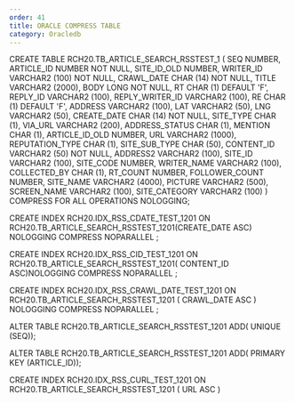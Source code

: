 ```yaml
---
order: 41
title: ORACLE COMPRESS TABLE
category: Oracledb
---
```


CREATE TABLE RCH20.TB_ARTICLE_SEARCH_RSSTEST_1
(
	SEQ               NUMBER,
	ARTICLE_ID        NUMBER NOT NULL,
	SITE_ID_OLD       NUMBER,
	WRITER_ID         VARCHAR2 (100) NOT NULL,
	CRAWL_DATE        CHAR (14) NOT NULL,
	TITLE             VARCHAR2 (2000),
	BODY              LONG NOT NULL,
	RT                CHAR (1) DEFAULT 'F',
	REPLY_ID          VARCHAR2 (100),
	REPLY_WRITER_ID   VARCHAR2 (100),
	RE                CHAR (1) DEFAULT 'F',
	ADDRESS           VARCHAR2 (100),
	LAT               VARCHAR2 (50),
	LNG               VARCHAR2 (50),
	CREATE_DATE       CHAR (14) NOT NULL,
	SITE_TYPE         CHAR (1),
	VIA_URL           VARCHAR2 (200),
	ADDRESS_STATUS    CHAR (1),
	MENTION           CHAR (1),
	ARTICLE_ID_OLD    NUMBER,
	URL               VARCHAR2 (1000),
	REPUTATION_TYPE   CHAR (1),
	SITE_SUB_TYPE     CHAR (50),
	CONTENT_ID        VARCHAR2 (50) NOT NULL,
	ADDRESS2          VARCHAR2 (100),
	SITE_ID           VARCHAR2 (100),
	SITE_CODE         NUMBER,
	WRITER_NAME       VARCHAR2 (100),
	COLLECTED_BY      CHAR (1),
	RT_COUNT          NUMBER,
	FOLLOWER_COUNT    NUMBER,
	SITE_NAME         VARCHAR2 (4000),
	PICTURE           VARCHAR2 (500),
	SCREEN_NAME       VARCHAR2 (100),
	SITE_CATEGORY     VARCHAR2 (100)
)
COMPRESS FOR ALL OPERATIONS
NOLOGGING;


CREATE INDEX RCH20.IDX_RSS_CDATE_TEST_1201 ON RCH20.TB_ARTICLE_SEARCH_RSSTEST_1201(CREATE_DATE ASC) NOLOGGING COMPRESS NOPARALLEL ;

CREATE INDEX RCH20.IDX_RSS_CID_TEST_1201 ON RCH20.TB_ARTICLE_SEARCH_RSSTEST_1201( CONTENT_ID ASC)NOLOGGING COMPRESS NOPARALLEL ;

CREATE INDEX RCH20.IDX_RSS_CRAWL_DATE_TEST_1201 ON RCH20.TB_ARTICLE_SEARCH_RSSTEST_1201 ( CRAWL_DATE ASC ) NOLOGGING COMPRESS NOPARALLEL ;

ALTER TABLE RCH20.TB_ARTICLE_SEARCH_RSSTEST_1201 ADD( UNIQUE (SEQ));

ALTER TABLE RCH20.TB_ARTICLE_SEARCH_RSSTEST_1201 ADD( PRIMARY KEY (ARTICLE_ID));

CREATE INDEX RCH20.IDX_RSS_CURL_TEST_1201 ON RCH20.TB_ARTICLE_SEARCH_RSSTEST_1201 ( URL ASC )
